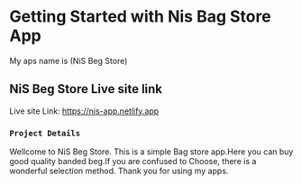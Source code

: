 # Getting Started with Nis Bag Store App
My aps name is (NiS Beg Store)


## NiS Beg Store Live site link

Live site Link: https://nis-app.netlify.app

### `Project Details`

Wellcome to NiS Beg Store. This is a simple Bag store app.Here you can buy good quality banded beg.If you are confused to Choose, there is a wonderful selection method.
Thank you  for using my apps.



